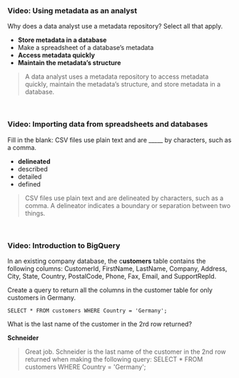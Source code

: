 ### Video: Using metadata as an analyst


Why does a data analyst use a metadata repository? Select all that apply.


* **Store metadata in a database**
* Make a spreadsheet of a database’s metadata
* **Access metadata quickly**
* **Maintain the metadata’s structure**

> A data analyst uses a metadata repository to access metadata quickly, maintain the metadata’s structure, and store metadata in a database. 

&nbsp;


### Video: Importing data from spreadsheets and databases

Fill in the blank: CSV files use plain text and are _____ by characters, such as a comma.


* **delineated**
* described
* detailed
* defined

> CSV files use plain text and are delineated by characters, such as a comma. A delineator indicates a boundary or separation between two things.

&nbsp;

### Video: Introduction to BigQuery

In an existing company database, the c**ustomers** table contains the following columns: CustomerId, FirstName, LastName, Company, Address, City, State, Country, PostalCode, Phone, Fax, Email, and SupportRepId.

Create a query to return all the columns in the customer table for only customers in Germany.
```
SELECT * FROM customers WHERE Country = 'Germany'; 
```

What is the last name of the customer in the 2rd row returned?

**Schneider**

>Great job. Schneider is the last name of the customer in the 2nd row returned when making the following query:
SELECT * FROM customers WHERE Country = 'Germany'; 
